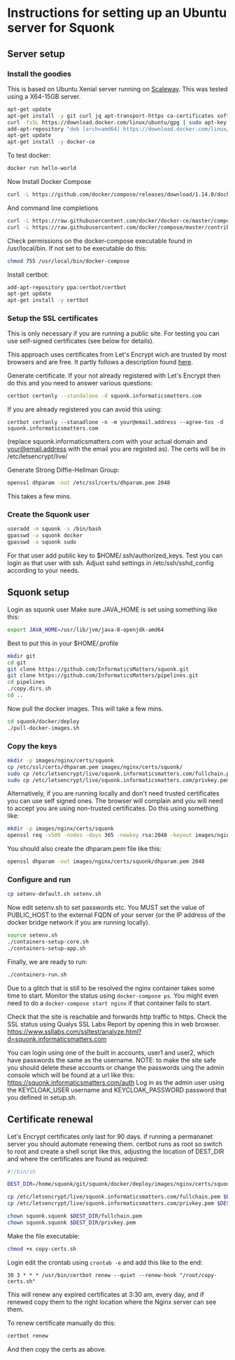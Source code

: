 # Instructions for setting up an Ubuntu server for Squonk

## Server setup

### Install the goodies

This is based on Ubuntu Xenial server running on [Scaleway](https://cloud.scaleway.com). 
This was tested using a X64-15GB server.

```sh
apt-get update
apt-get install -y git curl jq apt-transport-https ca-certificates software-properties-common openjdk-8-jdk
curl -fsSL https://download.docker.com/linux/ubuntu/gpg | sudo apt-key add -
add-apt-repository "deb [arch=amd64] https://download.docker.com/linux/ubuntu $(lsb_release -cs) stable"
apt-get update
apt-get install -y docker-ce
```

To test docker:

```sh
docker run hello-world
```

Now Install Docker Compose

```sh
curl -L https://github.com/docker/compose/releases/download/1.14.0/docker-compose-`uname -s`-`uname -m` > /usr/local/bin/docker-compose
```

And command line completions

```sh
curl -L https://raw.githubusercontent.com/docker/docker-ce/master/components/cli/contrib/completion/bash/docker > /etc/bash_completion.d/docker
curl -L https://raw.githubusercontent.com/docker/compose/master/contrib/completion/bash/docker-compose -o /etc/bash_completion.d/docker-compose
```

Check permissions on the docker-compose executable found in /usr/local/bin. If not set to be executable do this:

```sh
chmod 755 /usr/local/bin/docker-compose
```

Install certbot:

```sh
add-apt-repository ppa:certbot/certbot
apt-get update
apt-get install -y certbot
```


### Setup the SSL certificates

This is only necessary if you are running a public site. For testing you can use self-signed certificates 
(see below for details).

This approach uses certificates from Let's Encrypt wich are trusted by most browsers and are free.
It partly follows a description found [here](https://www.digitalocean.com/community/tutorials/how-to-secure-nginx-with-let-s-encrypt-on-ubuntu-16-04).


Generate certificate. If your not already registered with Let's Encrypt then do this and you need to answer various questions:

```sh
certbot certonly --standalone -d squonk.informaticsmatters.com
```

If you are already registered you can avoid this using:

```ssh
certbot certonly --stanadlone -n -m your@email.address --agree-tos -d squonk.informaticsmatters.com 

```
(replace squonk.informaticsmatters.com with your actual domain and your@email.address with the email you are registed as).
The certs will be in /etc/letsencrypt/live/<domain name>


Generate Strong Diffie-Hellman Group:

```sh
openssl dhparam -out /etc/ssl/certs/dhparam.pem 2048
```
This takes a few mins.


### Create the Squonk user

```sh
useradd -m squonk -s /bin/bash
gpasswd -a squonk docker
gpasswd -a squonk sudo
```

For that user add public key to $HOME/.ssh/authorized_keys.
Test you can login as that user with ssh.
Adjust sshd settings in /etc/ssh/sshd_config according to your needs.

## Squonk setup

Login as squonk user
Make sure JAVA_HOME is set using something like this:

```sh
export JAVA_HOME=/usr/lib/jvm/java-8-openjdk-amd64
```
Best to put this in your $HOME/.profile

```sh
mkdir git
cd git
git clone https://github.com/InformaticsMatters/squonk.git
git clone https://github.com/InformaticsMatters/pipelines.git
cd pipelines
./copy.dirs.sh
cd ..
```

Now pull the docker images. This will take a few mins.
```sh
cd squonk/docker/deploy
./pull-docker-images.sh
```

### Copy the keys

```sh
mkdir -p images/nginx/certs/squonk
cp /etc/ssl/certs/dhparam.pem images/nginx/certs/squonk/
sudo cp /etc/letsencrypt/live/squonk.informaticsmatters.com/fullchain.pem images/nginx/certs/squonk/
sudo cp /etc/letsencrypt/live/squonk.informaticsmatters.com/privkey.pem images/nginx/certs/squonk/
```

Alternatively, if you are running locally and don't need trusted certificates you can use self signed ones.
The browser will complain and you will need to accept you are using non-trusted certificates.
Do this using something like:

```sh
mkdir -p images/nginx/certs/squonk
openssl req -x509 -nodes -days 365 -newkey rsa:2048 -keyout images/nginx/certs/squonk/privkey.pem -out images/nginx/certs/squonk/fullchain.pem
```
You should also create the dhparam.pem file like this:

```sh
openssl dhparam -out images/nginx/certs/squonk/dhparam.pem 2048
```


### Configure and run

```sh
cp setenv-default.sh setenv.sh
```

Now edit setenv.sh to set passwords etc.
You MUST set the value of PUBLIC_HOST to the external FQDN of your server (or the IP address of the docker bridge network
if you are running locally).

```sh 
source setenv.sh
./containers-setup-core.sh
./containers-setup-app.sh
```

Finally, we are ready to run:

```sh
./containers-run.sh
```

Due to a glitch that is still to be resolved the nginx container takes some time to start. Monitor the status using
`docker-compose ps`. You might even need to do a `docker-compose start nginx` if that container fails to start. 

Check that the site is reachable and forwards http traffic to https.
Check the SSL status using Qualys SSL Labs Report by opening this in web browser.
https://www.ssllabs.com/ssltest/analyze.html?d=squonk.informaticsmatters.com


You can login using one of the built in accounts, user1 and user2, which have passwords the same as the username.
NOTE: to make the site safe you should delete these accounts or change the passwords uing the admin console which
will be found at a url like this:
https://squonk.informaticsmatters.com/auth
Log in as the admin user using the KEYCLOAK_USER username and KEYCLOAK_PASSWORD password that you defined in setup.sh.


## Certificate renewal

Let's Encrypt certificates only last for 90 days. if running a permananet server you should automate renewing them.
certbot runs as root so switch to root and create a shell script like this, adjusting the location of DEST_DIR and
where the certificates are found as required:

```sh
#!/bin/sh

DEST_DIR=/home/squonk/git/squonk/docker/deploy/images/nginx/certs/squonk/

cp /etc/letsencrypt/live/squonk.informaticsmatters.com/fullchain.pem $DEST_DIR
cp /etc/letsencrypt/live/squonk.informaticsmatters.com/privkey.pem $DEST_DIR

chown squonk.squonk $DEST_DIR/fullchain.pem
chown squonk.squonk $DEST_DIR/privkey.pem
```
Make the file executable:

```sh
chmod +x copy-certs.sh
```

Login edit the crontab using `crontab -e` and add this like to the end:

```
30 3 * * * /usr/bin/certbot renew --quiet --renew-hook "/root/copy-certs.sh"
```
This will renew any expired certificates at 3:30 am, every day, and if renewed copy them to the right location 
where the Nginx server can see them.

To renew certificate manually do this:

```sh
certbot renew
```
And then copy the certs as above.


